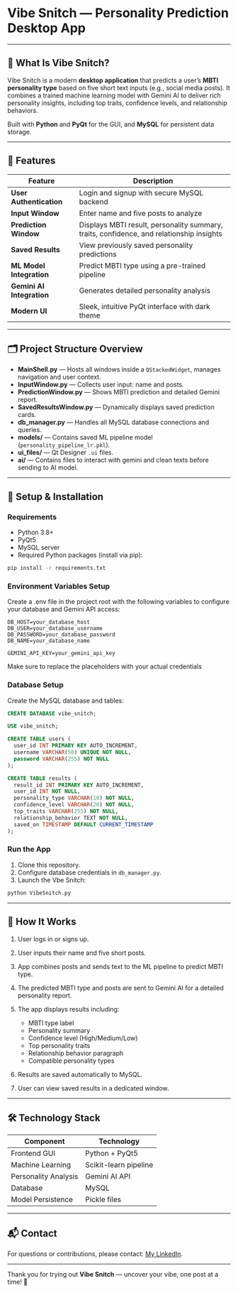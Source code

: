 # Vibe Snitch — Personality Prediction Desktop App

---

## 🧠 What Is Vibe Snitch?

Vibe Snitch is a modern **desktop application** that predicts a user’s **MBTI personality type** based on five short text inputs (e.g., social media posts). It combines a trained machine learning model with Gemini AI to deliver rich personality insights, including top traits, confidence levels, and relationship behaviors.

Built with **Python** and **PyQt** for the GUI, and **MySQL** for persistent data storage.

---

## 🚀 Features

| Feature                   | Description                                      |
| ------------------------- | ------------------------------------------------ |
| **User Authentication**   | Login and signup with secure MySQL backend       |
| **Input Window**          | Enter name and five posts to analyze              |
| **Prediction Window**     | Displays MBTI result, personality summary, traits, confidence, and relationship insights |
| **Saved Results**         | View previously saved personality predictions    |
| **ML Model Integration**  | Predict MBTI type using a pre-trained pipeline   |
| **Gemini AI Integration** | Generates detailed personality analysis          |
| **Modern UI**             | Sleek, intuitive PyQt interface with dark theme  |

---

## 🗂 Project Structure Overview

- **MainShell.py** — Hosts all windows inside a `QStackedWidget`, manages navigation and user context.
- **InputWindow.py** — Collects user input: name and posts.
- **PredictionWindow.py** — Shows MBTI prediction and detailed Gemini report.
- **SavedResultsWindow.py** — Dynamically displays saved prediction cards.
- **db_manager.py** — Handles all MySQL database connections and queries.
- **models/** — Contains saved ML pipeline model (`personality_pipeline_lr.pkl`).
- **ui_files/** — Qt Designer `.ui` files.
- **ai/** — Contains files to interact with gemini and clean texts before sending to AI model.

---

## 🔧 Setup & Installation

### Requirements

- Python 3.8+
- PyQt5
- MySQL server
- Required Python packages (install via pip):

```bash
pip install -r requirements.txt
````

### Environment Variables Setup

Create a .env file in the project root with the following variables to configure your database and Gemini API access:

```env
DB_HOST=your_database_host
DB_USER=your_database_username
DB_PASSWORD=your_database_password
DB_NAME=your_database_name

GEMINI_API_KEY=your_gemini_api_key
````
Make sure to replace the placeholders with your actual credentials

### Database Setup

Create the MySQL database and tables:

```sql
CREATE DATABASE vibe_snitch;

USE vibe_snitch;

CREATE TABLE users (
  user_id INT PRIMARY KEY AUTO_INCREMENT,
  username VARCHAR(50) UNIQUE NOT NULL,
  password VARCHAR(255) NOT NULL
);

CREATE TABLE results (
  result_id INT PRIMARY KEY AUTO_INCREMENT,
  user_id INT NOT NULL,
  personality_type VARCHAR(10) NOT NULL,
  confidence_level VARCHAR(20) NOT NULL,
  top_traits VARCHAR(255) NOT NULL,
  relationship_behavior TEXT NOT NULL,
  saved_on TIMESTAMP DEFAULT CURRENT_TIMESTAMP
);
```

### Run the App

1. Clone this repository.
2. Configure database credentials in `db_manager.py`.
3. Launch the Vbe Snitch:

```bash
python VibeSnitch.py
```

---

## 🧠 How It Works

1. User logs in or signs up.
2. User inputs their name and five short posts.
3. App combines posts and sends text to the ML pipeline to predict MBTI type.
4. The predicted MBTI type and posts are sent to Gemini AI for a detailed personality report.
5. The app displays results including:

   * MBTI type label
   * Personality summary
   * Confidence level (High/Medium/Low)
   * Top personality traits
   * Relationship behavior paragraph
   * Compatible personality types
     
6. Results are saved automatically to MySQL.
7. User can view saved results in a dedicated window.

---

## 🛠 Technology Stack

| Component            | Technology            |
| -------------------- | --------------------- |
| Frontend GUI         | Python + PyQt5        |
| Machine Learning     | Scikit-learn pipeline |
| Personality Analysis | Gemini AI API         |
| Database             | MySQL                 |
| Model Persistence    | Pickle files          |


---

## 📬 Contact

For questions or contributions, please contact: [My LinkedIn](https://linkedin.com/in/ayaan-ahmed-khan-448600351).

---

Thank you for trying out **Vibe Snitch** — uncover your vibe, one post at a time! 🚀

